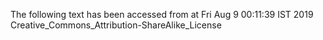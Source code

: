The following text has been accessed from at Fri Aug 9 00:11:39 IST 2019
Creative_Commons_Attribution-ShareAlike_License

